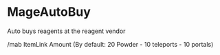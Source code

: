 # MageAutoBuy
Auto buys reagents at the reagent vendor

/mab ItemLink Amount (By default: 20 Powder - 10 teleports - 10 portals)
